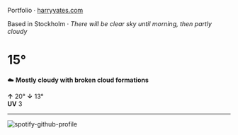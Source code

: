 Portfolio · [harryyates.com](https://harryyates.com)

<!-- WEATHER_START -->
Based in Stockholm · *There will be clear sky until morning, then partly cloudy*

# 15°
☁️ **Mostly cloudy with broken cloud formations**

**↑** 20° **↓** 13°  
**UV** 3

---
<!-- WEATHER_END -->

<p align="left">
  <a>
    <img src="https://spotify-github-profile.kittinanx.com/api/view?uid=bigbello&cover_image=true&theme=natemoo-re&show_offline=true&background_color=121212&interchange=false&bar_color=53b14f&bar_color_cover=false" alt="spotify-github-profile">
  </a>
</p>